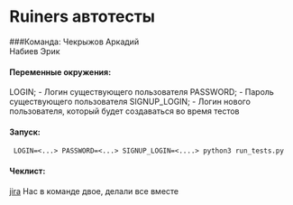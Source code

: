 # Ruiners автотесты

###Команда:
Чекрыжов Аркадий <br>
Набиев Эрик

#### Переменные окружения:
LOGIN;  - Логин существующего пользователя
PASSWORD; - Пароль существующего пользователя
SIGNUP_LOGIN;  - Логин нового пользователя, который будет создаваться во время тестов

#### Запуск:

```shell script
 LOGIN=<...> PASSWORD=<...> SIGNUP_LOGIN=<....> python3 run_tests.py
```

#### Чеклист:
[jira](http://jira.bmstu.cloud/browse/QA-1066) Нас в команде двое, делали все вместе

